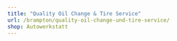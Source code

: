 ```yaml
---
title: "Quality Oil Change & Tire Service"
url: /brampton/quality-oil-change-und-tire-service/
shop: Autowerkstatt
---
```

